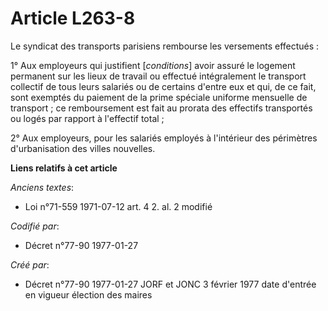 # Article L263-8

Le syndicat des transports parisiens rembourse les versements effectués :

1° Aux employeurs qui justifient [*conditions*] avoir assuré le logement permanent sur les lieux de travail ou effectué
intégralement le transport collectif de tous leurs salariés ou de certains d'entre eux et qui, de ce fait, sont exemptés du
paiement de la prime spéciale uniforme mensuelle de transport ; ce remboursement est fait au prorata des effectifs
transportés ou logés par rapport à l'effectif total ; 

2° Aux employeurs, pour les salariés employés à l'intérieur des périmètres d'urbanisation des villes nouvelles.

**Liens relatifs à cet article**

_Anciens textes_:

  - Loi n°71-559 1971-07-12 art. 4 2. al. 2 modifié

_Codifié par_:

  - Décret n°77-90 1977-01-27

_Créé par_:

  - Décret n°77-90 1977-01-27 JORF et JONC 3 février 1977 date d'entrée en vigueur élection des maires
